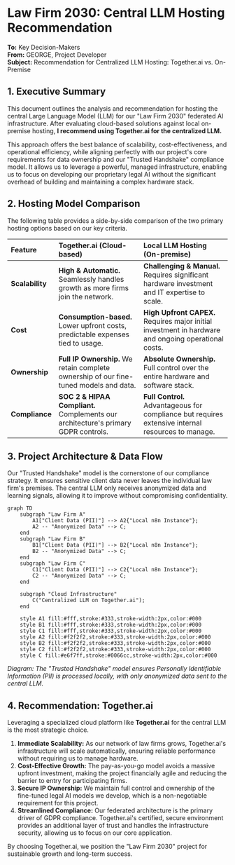 # Law Firm 2030: Central LLM Hosting Recommendation

**To:** Key Decision-Makers  
**From:** GEORGE, Project Developer  
**Subject:** Recommendation for Centralized LLM Hosting: Together.ai vs. On-Premise

## 1. Executive Summary

This document outlines the analysis and recommendation for hosting the central Large Language Model (LLM) for our "Law Firm 2030" federated AI infrastructure. After evaluating cloud-based solutions against local on-premise hosting, **I recommend using Together.ai for the centralized LLM.**

This approach offers the best balance of scalability, cost-effectiveness, and operational efficiency, while aligning perfectly with our project's core requirements for data ownership and our "Trusted Handshake" compliance model. It allows us to leverage a powerful, managed infrastructure, enabling us to focus on developing our proprietary legal AI without the significant overhead of building and maintaining a complex hardware stack.

## 2. Hosting Model Comparison

The following table provides a side-by-side comparison of the two primary hosting options based on our key criteria.

| Feature          | Together.ai (Cloud-based)                                                              | Local LLM Hosting (On-premise)                                                              |
| :--------------- | :------------------------------------------------------------------------------------- | :------------------------------------------------------------------------------------------ |
| **Scalability**  | **High & Automatic.** Seamlessly handles growth as more firms join the network.        | **Challenging & Manual.** Requires significant hardware investment and IT expertise to scale. |
| **Cost**         | **Consumption-based.** Lower upfront costs, predictable expenses tied to usage.        | **High Upfront CAPEX.** Requires major initial investment in hardware and ongoing operational costs. |
| **Ownership**    | **Full IP Ownership.** We retain complete ownership of our fine-tuned models and data. | **Absolute Ownership.** Full control over the entire hardware and software stack.           |
| **Compliance**   | **SOC 2 & HIPAA Compliant.** Complements our architecture's primary GDPR controls.     | **Full Control.** Advantageous for compliance but requires extensive internal resources to manage. |

## 3. Project Architecture & Data Flow

Our "Trusted Handshake" model is the cornerstone of our compliance strategy. It ensures sensitive client data never leaves the individual law firm's premises. The central LLM only receives anonymized data and learning signals, allowing it to improve without compromising confidentiality.

```mermaid
graph TD
    subgraph "Law Firm A"
        A1["Client Data (PII)"] --> A2{"Local n8n Instance"};
        A2 -- "Anonymized Data" --> C;
    end
    subgraph "Law Firm B"
        B1["Client Data (PII)"] --> B2{"Local n8n Instance"};
        B2 -- "Anonymized Data" --> C;
    end
    subgraph "Law Firm C"
        C1["Client Data (PII)"] --> C2{"Local n8n Instance"};
        C2 -- "Anonymized Data" --> C;
    end

    subgraph "Cloud Infrastructure"
        C("Centralized LLM on Together.ai");
    end

    style A1 fill:#fff,stroke:#333,stroke-width:2px,color:#000
    style B1 fill:#fff,stroke:#333,stroke-width:2px,color:#000
    style C1 fill:#fff,stroke:#333,stroke-width:2px,color:#000
    style A2 fill:#f2f2f2,stroke:#333,stroke-width:2px,color:#000
    style B2 fill:#f2f2f2,stroke:#333,stroke-width:2px,color:#000
    style C2 fill:#f2f2f2,stroke:#333,stroke-width:2px,color:#000
    style C fill:#e6f7ff,stroke:#0066cc,stroke-width:2px,color:#000
```
*Diagram: The "Trusted Handshake" model ensures Personally Identifiable Information (PII) is processed locally, with only anonymized data sent to the central LLM.*

## 4. Recommendation: Together.ai

Leveraging a specialized cloud platform like **Together.ai** for the central LLM is the most strategic choice.

1.  **Immediate Scalability:** As our network of law firms grows, Together.ai's infrastructure will scale automatically, ensuring reliable performance without requiring us to manage hardware.
2.  **Cost-Effective Growth:** The pay-as-you-go model avoids a massive upfront investment, making the project financially agile and reducing the barrier to entry for participating firms.
3.  **Secure IP Ownership:** We maintain full control and ownership of the fine-tuned legal AI models we develop, which is a non-negotiable requirement for this project.
4.  **Streamlined Compliance:** Our federated architecture is the primary driver of GDPR compliance. Together.ai's certified, secure environment provides an additional layer of trust and handles the infrastructure security, allowing us to focus on our core application.

By choosing Together.ai, we position the "Law Firm 2030" project for sustainable growth and long-term success.